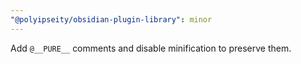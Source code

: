 ```yaml
---
"@polyipseity/obsidian-plugin-library": minor
---
```


Add `@__PURE__` comments and disable minification to preserve them.
